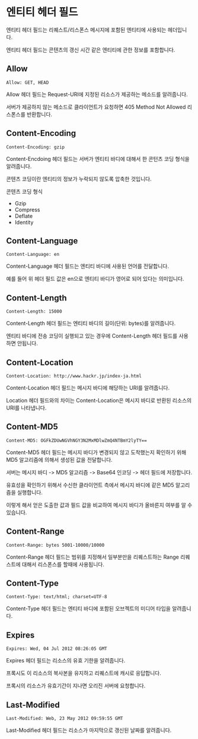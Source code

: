 # 엔티티 헤더 필드

엔티티 헤더 필드는 리퀘스트/리스폰스 메시지에 포함된 엔티티에 사용되는 헤더입니다.

엔티티 헤더 필드는 콘텐츠의 갱신 시간 같은 엔티티에 관한 정보를 포함합니다.

## Allow

```
Allow: GET, HEAD
```

Allow 헤더 필드는 Request-URI에 지정된 리소스가 제공하는 메소드를 알려줍니다.

서버가 제공하지 않는 메소드로 클라이언트가 요청하면 405 Method Not Allowed 리스폰스를 반환합니다.

## Content-Encoding

```text
Content-Encoding: gzip
```

Content-Encdoing 헤더 필드는 서버가 엔티티 바디에 대해서 한 콘턴츠 코딩 형식을 알려줍니다.

콘텐츠 코딩이란 엔티티의 정보가 누락되지 않도록 압축한 것입니다.

콘텐츠 코딩 형식

- Gzip
- Compress
- Deflate
- Identity

## Content-Language

```
Content-Language: en
```

Content-Language 헤더 필드는 엔티티 바디에 사용된 언어를 전달합니다.

예를 들어 위 헤더 필드 값은 en으로 엔티티 바디가 영어로 되어 있다는 의미입니다.

## Content-Length

```
Content-Length: 15000
```

Content-Length 헤더 필드는 엔티티 바디의 길이(단위: bytes)를 알려줍니다.

엔티티 바디에 전송 코딩이 실행되고 있는 경우에 Content-Length 헤더 필드를 사용하면 안됩니다.

## Content-Location

```
Content-Location: http://www.hackr.jp/index-ja.html
```

Content-Location 헤더 필드는 메시지 바디에 해당하는 URI를 알려줍니다.

Location 헤더 필드와의 차이는 Content-Location은 메시지 바디로 반환된 리소스의 URI를 나타냅니다.

## Content-MD5

```text
Content-MD5: OGFkZDUwNGVhNGY3N2MxMDlwZmQ4NTBmY2lyTY==
```

Content-MD5 헤더 필드는 메시지 바디가 변경되지 않고 도착했는지 확인하기 위해 MD5 알고리즘에 의해서 생성된 값을 전달합니다.

서버는 메시지 바디 -> MD5 알고리즘 -> Base64 인코딩 -> 헤더 필드에 저장합니다.

유효성을 확인하기 위해서 수신한 클라이언트 측에서 메시지 바디에 같은 MD5 알고리즘을 실행합니다.

이렇게 해서 얻은 도출한 값과 필드 값을 비교하여 메시지 바디가 올바른지 여부를 알 수 있습니다.

## Content-Range

```text
Content-Range: bytes 5001-10000/10000
```
Content-Range 헤더 필드는 범위를 지정해서 일부분만을 리퀘스트하는 Range 리퀘스트에 대해서 리스폰스를 할때에 사용됩니다.

## Content-Type
```text
Content-Type: text/html; charset=UTF-8
```
Content-Type 헤더 필드는 엔티티 바디에 포함된 오브젝트의 미디어 타입을 알려줍니다.

## Expires
```text
Expires: Wed, 04 Jul 2012 08:26:05 GMT
```
Expires 헤더 필드는 리소스의 유효 기한을 알려줍니다.

프록시도 이 리소스의 복사본을 유지하고 리퀘스트에 캐시로 응답합니다.

프록시의 리소스가 유효기간이 지나면 오리진 서버에 요청합니다.

## Last-Modified
```text
Last-Modified: Web, 23 May 2012 09:59:55 GMT
```
Last-Modified 헤더 필드는 리소스가 마지막으로 갱신된 날짜를 알려줍니다.
